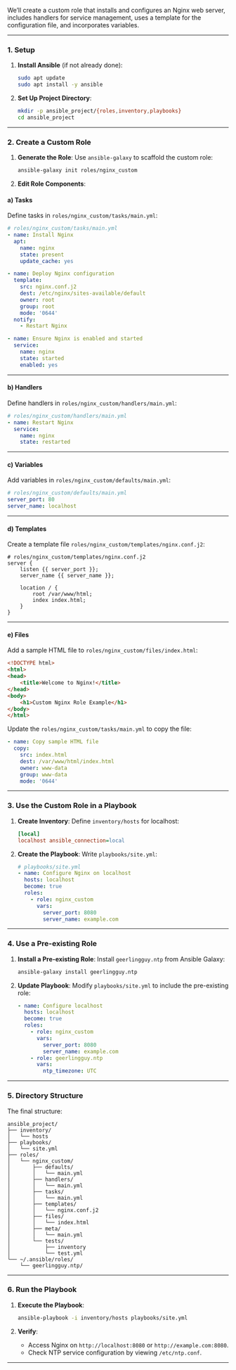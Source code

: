We’ll create a custom role that installs and configures an Nginx web server, includes handlers for service management, uses a template for the configuration file, and incorporates variables.

---

### **1. Setup**

1. **Install Ansible** (if not already done):
   ```bash
   sudo apt update
   sudo apt install -y ansible
   ```

2. **Set Up Project Directory**:
   ```bash
   mkdir -p ansible_project/{roles,inventory,playbooks}
   cd ansible_project
   ```

---

### **2. Create a Custom Role**

1. **Generate the Role**:
   Use `ansible-galaxy` to scaffold the custom role:
   ```bash
   ansible-galaxy init roles/nginx_custom
   ```

2. **Edit Role Components**:

#### **a) Tasks**
   Define tasks in `roles/nginx_custom/tasks/main.yml`:
   ```yaml
   # roles/nginx_custom/tasks/main.yml
   - name: Install Nginx
     apt:
       name: nginx
       state: present
       update_cache: yes

   - name: Deploy Nginx configuration
     template:
       src: nginx.conf.j2
       dest: /etc/nginx/sites-available/default
       owner: root
       group: root
       mode: '0644'
     notify:
       - Restart Nginx

   - name: Ensure Nginx is enabled and started
     service:
       name: nginx
       state: started
       enabled: yes
   ```

---

#### **b) Handlers**
   Define handlers in `roles/nginx_custom/handlers/main.yml`:
   ```yaml
   # roles/nginx_custom/handlers/main.yml
   - name: Restart Nginx
     service:
       name: nginx
       state: restarted
   ```

---

#### **c) Variables**
   Add variables in `roles/nginx_custom/defaults/main.yml`:
   ```yaml
   # roles/nginx_custom/defaults/main.yml
   server_port: 80
   server_name: localhost
   ```

---

#### **d) Templates**
   Create a template file `roles/nginx_custom/templates/nginx.conf.j2`:
   ```nginx
   # roles/nginx_custom/templates/nginx.conf.j2
   server {
       listen {{ server_port }};
       server_name {{ server_name }};

       location / {
           root /var/www/html;
           index index.html;
       }
   }
   ```

---

#### **e) Files**
   Add a sample HTML file to `roles/nginx_custom/files/index.html`:
   ```html
   <!DOCTYPE html>
   <html>
   <head>
       <title>Welcome to Nginx!</title>
   </head>
   <body>
       <h1>Custom Nginx Role Example</h1>
   </body>
   </html>
   ```

   Update the `roles/nginx_custom/tasks/main.yml` to copy the file:
   ```yaml
   - name: Copy sample HTML file
     copy:
       src: index.html
       dest: /var/www/html/index.html
       owner: www-data
       group: www-data
       mode: '0644'
   ```

---

### **3. Use the Custom Role in a Playbook**

1. **Create Inventory**:
   Define `inventory/hosts` for localhost:
   ```ini
   [local]
   localhost ansible_connection=local
   ```

2. **Create the Playbook**:
   Write `playbooks/site.yml`:
   ```yaml
   # playbooks/site.yml
   - name: Configure Nginx on localhost
     hosts: localhost
     become: true
     roles:
       - role: nginx_custom
         vars:
           server_port: 8080
           server_name: example.com
   ```

---

### **4. Use a Pre-existing Role**

1. **Install a Pre-existing Role**:
   Install `geerlingguy.ntp` from Ansible Galaxy:
   ```bash
   ansible-galaxy install geerlingguy.ntp
   ```

2. **Update Playbook**:
   Modify `playbooks/site.yml` to include the pre-existing role:
   ```yaml
   - name: Configure localhost
     hosts: localhost
     become: true
     roles:
       - role: nginx_custom
         vars:
           server_port: 8080
           server_name: example.com
       - role: geerlingguy.ntp
         vars:
           ntp_timezone: UTC
   ```

---

### **5. Directory Structure**

The final structure:
```plaintext
ansible_project/
├── inventory/
│   └── hosts
├── playbooks/
│   └── site.yml
├── roles/
│   └── nginx_custom/
│       ├── defaults/
│       │   └── main.yml
│       ├── handlers/
│       │   └── main.yml
│       ├── tasks/
│       │   └── main.yml
│       ├── templates/
│       │   └── nginx.conf.j2
│       ├── files/
│       │   └── index.html
│       ├── meta/
│       │   └── main.yml
│       └── tests/
│           ├── inventory
│           └── test.yml
└── ~/.ansible/roles/
    └── geerlingguy.ntp/
```

---

### **6. Run the Playbook**

1. **Execute the Playbook**:
   ```bash
   ansible-playbook -i inventory/hosts playbooks/site.yml
   ```

2. **Verify**:
   - Access Nginx on `http://localhost:8080` or `http://example.com:8080`.
   - Check NTP service configuration by viewing `/etc/ntp.conf`.

---
